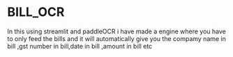 # BILL_OCR
In this using streamlit and paddleOCR i have made a engine where you have to only feed the bills and it will automatically give you the compamy name in bill ,gst number in bill,date in bill ,amount in bill etc 
